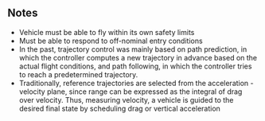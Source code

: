 
## Notes

- Vehicle must be able to fly within its own safety limits
- Must be able to respond to off-nominal entry conditions
- In the past, trajectory control was mainly based on path prediction, in which the controller computes a new trajectory in advance based on the actual flight conditions, and path following, in which the controller tries to reach a predetermined trajectory.
- Traditionally, reference trajectories are selected from the acceleration - velocity plane, since range can be expressed as the integral of drag over velocity. Thus, measuring velocity, a vehicle is guided to the desired final state by scheduling drag or vertical acceleration

